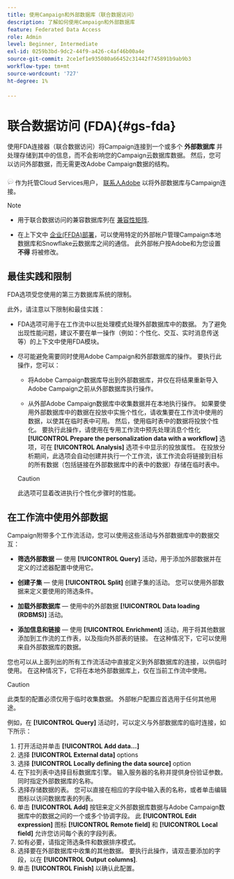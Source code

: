 ```yaml
---
title: 使用Campaign和外部数据库（联合数据访问）
description: 了解如何使用Campaign和外部数据库
feature: Federated Data Access
role: Admin
level: Beginner, Intermediate
exl-id: 0259b3bd-9dc2-44f9-a426-c4af46b00a4e
source-git-commit: 2ce1ef1e935080a66452c31442f745891b9ab9b3
workflow-type: tm+mt
source-wordcount: '727'
ht-degree: 1%

---
```


# 联合数据访问 (FDA){#gs-fda}

使用FDA连接器（联合数据访问）将Campaign连接到一个或多个 **外部数据库** 并处理存储到其中的信息，而不会影响您的Campaign云数据库数据。 然后，您可以访问外部数据，而无需更改Adobe Campaign数据的结构。

![](../assets/do-not-localize/speech.png)   作为托管Cloud Services用户， [联系人Adobe](../start/campaign-faq.md#support) 以将外部数据库与Campaign连接。


>[!NOTE]
>
>* 用于联合数据访问的兼容数据库列在 [兼容性矩阵](../start/compatibility-matrix.md).
>
>* 在上下文中 [企业(FFDA)部署](../architecture/enterprise-deployment.md)，可以使用特定的外部帐户管理Campaign本地数据库和Snowflake云数据库之间的通信。 此外部帐户按Adobe和为您设置 **不得** 将被修改。
>



## 最佳实践和限制

FDA选项受您使用的第三方数据库系统的限制。

此外，请注意以下限制和最佳实践：

* FDA选项可用于在工作流中以批处理模式处理外部数据库中的数据。 为了避免出现性能问题，建议不要在单一操作（例如：个性化、交互、实时消息传送等）的上下文中使用FDA模块。

* 尽可能避免需要同时使用Adobe Campaign和外部数据库的操作。 要执行此操作，您可以：

   * 将Adobe Campaign数据库导出到外部数据库，并仅在将结果重新导入Adobe Campaign之前从外部数据库执行操作。

   * 从外部Adobe Campaign数据库中收集数据并在本地执行操作。
   如果要使用外部数据库中的数据在投放中实施个性化，请收集要在工作流中使用的数据，以使其在临时表中可用。 然后，使用临时表中的数据将投放个性化。 要执行此操作，请使用在专用工作流中预先处理消息个性化 **[!UICONTROL Prepare the personalization data with a workflow]** 选项，可在 **[!UICONTROL Analysis]** 选项卡中显示的投放属性。 在投放分析期间，此选项会自动创建并执行一个工作流，该工作流会将链接到目标的所有数据（包括链接在外部数据库中的表中的数据）存储在临时表中。

   >[!CAUTION]
   >
   >此选项可显着改进执行个性化步骤时的性能。


## 在工作流中使用外部数据

Campaign附带多个工作流活动，您可以使用这些活动与外部数据库中的数据交互：

* **筛选外部数据**  — 使用 **[!UICONTROL Query]** 活动，用于添加外部数据并在定义的过滤器配置中使用它。

* **创建子集**  — 使用 **[!UICONTROL Split]** 创建子集的活动。 您可以使用外部数据来定义要使用的筛选条件。

* **加载外部数据库**  — 使用中的外部数据 **[!UICONTROL Data loading (RDBMS)]** 活动。

* **添加信息和链接**  — 使用 **[!UICONTROL Enrichment]** 活动，用于将其他数据添加到工作流的工作表，以及指向外部表的链接。 在这种情况下，它可以使用来自外部数据库的数据。

您也可以从上面列出的所有工作流活动中直接定义到外部数据库的连接，以供临时使用。 在这种情况下，它将在本地外部数据库上，仅在当前工作流中使用。

>[!CAUTION]
>
>此类型的配置必须仅用于临时收集数据。 外部帐户配置应首选用于任何其他用途。

例如，在 **[!UICONTROL Query]** 活动时，可以定义与外部数据库的临时连接，如下所示：

1. 打开活动并单击 **[!UICONTROL Add data...]**
1. 选择 **[!UICONTROL External data]** options
1. 选择 **[!UICONTROL Locally defining the data source]** option
1. 在下拉列表中选择目标数据库引擎。 输入服务器的名称并提供身份验证参数。 同时指定外部数据库的名称。
1. 选择存储数据的表。 您可以直接在相应的字段中输入表的名称，或者单击编辑图标以访问数据库表的列表。
1. 单击 **[!UICONTROL Add]** 按钮来定义外部数据库数据与Adobe Campaign数据库中的数据之间的一个或多个协调字段。 此 **[!UICONTROL Edit expression]** 图标 **[!UICONTROL Remote field]** 和 **[!UICONTROL Local field]** 允许您访问每个表的字段列表。
1. 如有必要，请指定筛选条件和数据排序模式。
1. 选择要在外部数据库中收集的其他数据。 要执行此操作，请双击要添加的字段，以在 **[!UICONTROL Output columns]**.
1. 单击 **[!UICONTROL Finish]** 以确认此配置。

